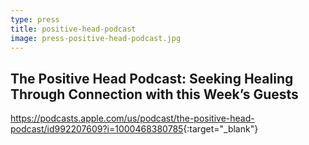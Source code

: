```yaml
---
type: press
title: positive-head-podcast
image: press-positive-head-podcast.jpg
---
```


## ‎The Positive Head Podcast: Seeking Healing Through Connection with this Week’s Guests

<https://podcasts.apple.com/us/podcast/the-positive-head-podcast/id992207609?i=1000468380785>{:target="_blank"}
